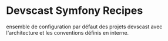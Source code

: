 # Devscast Symfony Recipes

ensemble de configuration par défaut des projets devscast avec l'architecture et 
les conventions définis en interne.
